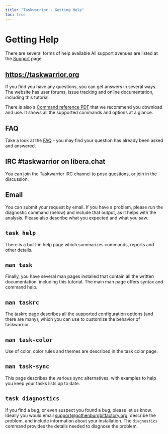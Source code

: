 ```yaml
---
title: "Taskwarrior - Getting Help"
toc: true
---
```


# Getting Help

There are several forms of help available
All support avenues are listed at the [Support](../../support/) page.

## https://taskwarrior.org

If you find you have any questions, you can get answers in several ways.
The website has user forums, issue tracking and online documentation, including this tutorial.

There is also a [Command reference PDF](../../download/task-2.5.3.ref.pdf) that we recommend you download and use.
It shows all the supported commands and options at a glance.

## FAQ

Take a look at the [FAQ](../../support/faq/) - you may find your question has already been asked and answered.

## IRC #taskwarrior on libera.chat

You can join the Taskwarrior IRC channel to pose questions, or join in the discussion.

## Email

You can submit your request by email.
If you have a problem, please run the diagnostic command (below) and include that output, as it helps with the analysis.
Please also describe what you expected and what you saw.

## `task help`

There is a built-in help page which summarizes commands, reports and other details.

## `man task`

Finally, you have several man pages installed that contain all the written documentation, including this tutorial.
The main man page offers syntax and command help.

## `man taskrc`

The taskrc page describes all the supported configuration options (and there are many), which you can use to customize the behavior of taskwarrior.

## `man task-color`

Use of color, color rules and themes are described in the task color page.

## `man task-sync`

This page describes the various sync alternatives, with examples to help you keep your tasks lists up to date.

## `task diagnostics`

If you find a bug, or even suspect you found a bug, please let us know.
Ideally you would email <support@gothenburgbitfactory.org>, describe the problem, and include information about your installation.
The `diagnostics` command provides the details needed to diagnose the problem.
